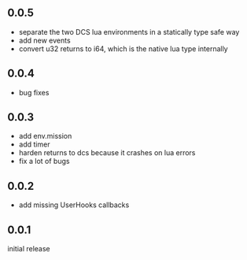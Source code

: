 ## 0.0.5

- separate the two DCS lua environments in a statically type safe way
- add new events
- convert u32 returns to i64, which is the native lua type internally

## 0.0.4

- bug fixes

## 0.0.3

- add env.mission
- add timer
- harden returns to dcs because it crashes on lua errors
- fix a lot of bugs

## 0.0.2

- add missing UserHooks callbacks

## 0.0.1

initial release